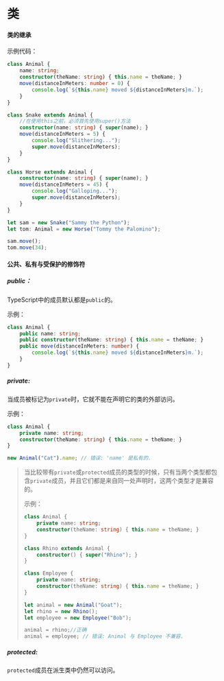# 类

#### 类的继承

示例代码：

```typescript
class Animal {
    name: string;
    constructor(theName: string) { this.name = theName; }
    move(distanceInMeters: number = 0) {
        console.log(`${this.name} moved ${distanceInMeters}m.`);
    }
}

class Snake extends Animal {
    //在使用this之前，必须首先使用super()方法
    constructor(name: string) { super(name); }
    move(distanceInMeters = 5) {
        console.log("Slithering...");
        super.move(distanceInMeters);
    }
}

class Horse extends Animal {
    constructor(name: string) { super(name); }
    move(distanceInMeters = 45) {
        console.log("Galloping...");
        super.move(distanceInMeters);
    }
}

let sam = new Snake("Sammy the Python");
let tom: Animal = new Horse("Tommy the Palomino");

sam.move();
tom.move(34);
```

#### 公共、私有与受保护的修饰符

##### public：

TypeScript中的成员默认都是`public`的。

示例：

```typescript
class Animal {
    public name: string;
    public constructor(theName: string) { this.name = theName; }
    public move(distanceInMeters: number) {
        console.log(`${this.name} moved ${distanceInMeters}m.`);
    }
}
```

##### private:

当成员被标记为`private`时，它就不能在声明它的类的外部访问。

示例：

```typescript
class Animal {
    private name: string;
    constructor(theName: string) { this.name = theName; }
}

new Animal("Cat").name; // 错误: 'name' 是私有的.
```

> 当比较带有`private`或`protected`成员的类型的时候，只有当两个类型都包含`private`成员，并且它们都是来自同一处声明时，这两个类型才是兼容的。
>
> 示例：
>
> ```typescript
> class Animal {
>     private name: string;
>     constructor(theName: string) { this.name = theName; }
> }
> 
> class Rhino extends Animal {
>     constructor() { super("Rhino"); }
> }
> 
> class Employee {
>     private name: string;
>     constructor(theName: string) { this.name = theName; }
> }
> 
> let animal = new Animal("Goat");
> let rhino = new Rhino();
> let employee = new Employee("Bob");
> 
> animal = rhino;//正确
> animal = employee; // 错误: Animal 与 Employee 不兼容.
> ```

##### protected:

`protected`成员在派生类中仍然可以访问。











